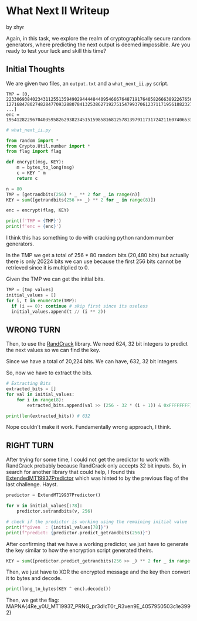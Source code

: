 # What Next II Writeup

by xhyr

Again, in this task, we explore the realm of cryptographically secure random generators, where predicting the next output is deemed impossible. Are you ready to test your luck and skill this time?

## Initial Thoughts

We are given two files, an `output.txt` and a `what_next_ii.py` script.

```
TMP = [0, 22330693840234311255135949029444484409546667648719176405826663892267656641027, 127168478027482847709328807841325386271927515479937061237117195618823278578116, ...]
enc = 1954128229670403595826293823451515985816812578139791173172421160740653397416251058891670696398940725266238000104900728729829302299509397650740333416176077
```

```python
# what_next_ii.py

from random import *
from Crypto.Util.number import *
from flag import flag

def encrypt(msg, KEY):
	m = bytes_to_long(msg)
	c = KEY ^ m
	return c

n = 80
TMP = [getrandbits(256) * _ ** 2 for _ in range(n)]
KEY = sum([getrandbits(256 >> _) ** 2 for _ in range(8)])

enc = encrypt(flag, KEY)

print(f'TMP = {TMP}')
print(f'enc = {enc}')
```

I think this has something to do with cracking python random number generators.

In the TMP we get a total of 256 \* 80 random bits (20,480 bits) but actually there is only 20224 bits we can use because the first 256 bits cannot be retrieved since it is multiplied to 0.

Given the TMP we can get the initial bits.

```python
TMP = [tmp values]
initial_values = []
for i, t in enumerate(TMP):
  if (i == 0): continue # skip first since its useless
  initial_values.append(t // (i ** 2))
```

## WRONG TURN

Then, to use the [RandCrack](https://github.com/tna0y/Python-random-module-cracker) library. We need 624, 32 bit integers to predict the next values so we can find the key.

Since we have a total of 20,224 bits. We can have, 632, 32 bit integers.

So, now we have to extract the bits.

```python
# Extracting Bits
extracted_bits = []
for val in initial_values:
    for i in range(8):
        extracted_bits.append(val >> (256 - 32 * (i + 1)) & 0xFFFFFFFF)

print(len(extracted_bits)) # 632
```

Nope couldn't make it work. Fundamentally wrong approach, I think.

## RIGHT TURN

After trying for some time, I could not get the predictor to work with RandCrack probably because RandCrack only accepts 32 bit inputs. So, in search for another library that could help, I found this [ExtendedMT19937Predictor](https://github.com/NonupleBroken/ExtendMT19937Predictor) which was hinted to by the previous flag of the last challenge. Hayst.

```python
predictor = ExtendMT19937Predictor()

for v in initial_values[:78]:
    predictor.setrandbits(v, 256)

# check if the predictor is working using the remaining initial value
print(f"given  : {initial_values[78]}")
print(f"predict: {predictor.predict_getrandbits(256)}")
```

After confirming that we have a working predictor, we just have to generate the key similar to how the encryption script generated theirs.

```python
KEY = sum([predictor.predict_getrandbits(256 >> _) ** 2 for _ in range(8)])
```

Then, we just have to XOR the encrypted message and the key then convert it to bytes and decode.

```python
print(long_to_bytes(KEY ^ enc).decode())
```

Then, we get the flag: MAPNA{4Re_y0U_MT19937_PRNG_pr3d!cT0r_R3ven9E_4057950503c1e3992}
